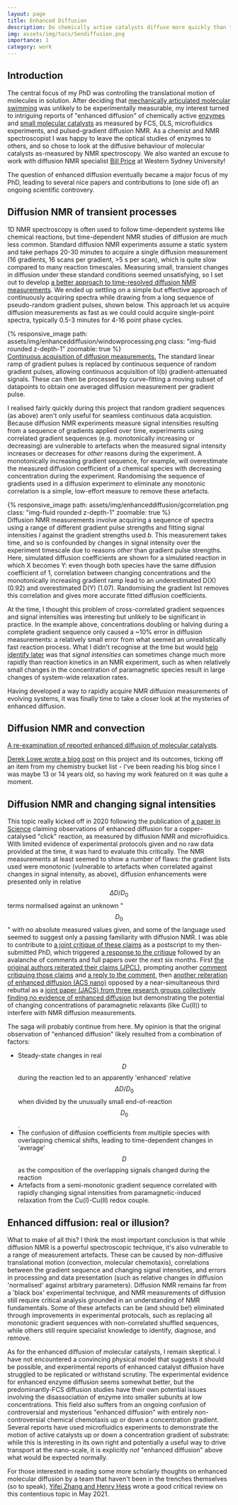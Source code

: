 ```yaml
---
layout: page
title: Enhanced Diffusion
description: Do chemically active catalysts diffuse more quickly than they should do?
img: assets/img/tocs/Sendiffusion.png
importance: 1
category: work
---
```


## Introduction

The central focus of my PhD was controlling the translational motion of molecules in solution. After deciding that [mechanically articulated molecular swimming](https://tscmacdonald.github.io/projects/molecularswimming) was unlikely to be  experimentally measurable, my interest turned to intriguing reports of "enhanced diffusion" of chemically active [enzymes](https://pubs.acs.org/doi/abs/10.1021/acs.accounts.8b00286) and [small molecular catalysts](https://onlinelibrary.wiley.com/doi/full/10.1002/anie.201509237) as measured by FCS, DLS, microfluidics experiments, and pulsed-gradient diffusion NMR. As a chemist and NMR spectroscopist I was happy to leave the optical studies of enzymes to others, and so chose to look at the diffusive behaviour of molecular catalysts as-measured by NMR spectroscopy. We also wanted an excuse to work with diffusion NMR specialist [Bill Price](https://www.westernsydney.edu.au/staff_profiles/uws_profiles/professor_bill_price) at Western Sydney University!

The question of enhanced diffusion eventually became a major focus of my PhD, leading to several nice papers and contributions to (one side of) an ongoing scientific controvery.

## Diffusion NMR of transient processes

1D NMR spectroscopy is often used to follow time-dependent systems like chemical reactions, but time-dependent NMR studies of diffusion are much less common. Standard diffusion NMR experiments assume a static system and take perhaps 20-30 minutes to acquire a single diffusion measurement (16 gradients, 16 scans per gradient, >5 s per scan), which is quite slow compared to many reaction timescales. Measuring small, transient changes in diffusion under these standard conditions seemed unsatisfying, so I set out to develop [a better approach to time-resolved diffusion NMR measurements](https://dx.doi.org/10.1002/cphc.201900150). We ended up settling on a simple but effective approach of continuously acquiring spectra while drawing from a long sequence of pseudo-random gradient pulses, shown below. This approach let us acquire diffusion measurements as fast as we could could acquire single-point spectra, typically 0.5-3 minutes for 4-16 point phase cycles.

<div class="row mt-3">
    <div class="col-sm mt-3 mt-md-0">
        {% responsive_image path: assets/img/enhanceddiffusion/windowprocessing.png class: "img-fluid rounded z-depth-1" zoomable: true %}
    </div>
</div>
<div class="caption">
 <a href=https://dx.doi.org/10.1002/cphc.201900150>Continuous acquisition of diffusion measurements.</a> The standard linear ramp of gradient pulses is replaced by continuous sequence of random gradient pulses, allowing continuous acquisition of I(b) gradient-attenuated signals. These can then be processed by curve-fitting a moving subset of datapoints to obtain one averaged diffusion measurement per gradient pulse.
</div>

I realised fairly quickly during this project that random gradient sequences (as above) aren't only useful for seamless continuous data acquistion. Because diffusion NMR experiments measure signal intensities resulting from a sequence of gradients applied over time, experiments using correlated gradient sequences (e.g. monotonically increasing or decreasing) are vulnerable to artefacts when the measured signal intensity increases or decreases for <i>other</i> reasons during the experiment. A monotonically increasing gradient sequence, for example, will overestimate the measured diffusion coefficient of a chemical species with decreasing concentration during the experiment. Randomising the sequence of gradients used in a diffusion experiment to eliminate any monotonic correlation is a simple, low-effort measure to remove these artefacts. 

<div class="row mt-3">
    <div class="col-sm mt-3 mt-md-0">
        {% responsive_image path: assets/img/enhanceddiffusion/gcorrelation.png class: "img-fluid rounded z-depth-1" zoomable: true %}
    </div>
</div>
<div class="caption">
 Diffusion NMR measurements involve acquiring a sequence of spectra using a range of different gradient pulse strengths and fitting signal intensities <i>I</i> against the gradient strengths used <i>b</i>. This measurement takes time, and so is confounded by changes in signal intensity over the experiment timescale due to reasons <i>other</i> than gradient pulse strengths. Here, simulated diffusion coefficients are shown for a simulated reaction in which X becomes Y: even though both species have the same diffusion coefficient of 1, correlation between changing concentrations and the monotonically increasing gradient ramp lead to an underestimated D(X) (0.92) and overestimated D(Y) (1.07). Randomising the gradient list removes this correlation and gives more accurate fitted diffusion coefficients.
</div>

At the time, I thought this problem of cross-correlated gradient sequences and signal intensities was interesting but unlikely to be significant in practice. In the example above, concentrations doubling or halving during a complete gradient sequence only caused a ~10\% error in diffusion measurements: a relatively small error from what seemed an unrealistically fast reaction process. What I didn't recognise at the time but would [help identify later](https://pubs.acs.org/doi/abs/10.1021/jacs.1c09455) was that _signal intensities_ can sometimes change much more rapidly than reaction kinetics in an NMR experiment, such as when relatively small changes in the concentration of paramagnetic species result in large changes of system-wide relaxation rates.

Having developed a way to rapidly acquire NMR diffusion measurements of evolving systems, it was finally time to take a closer look at the mysteries of enhanced diffusion.

## Diffusion NMR and convection

[A re-examination of reported enhanced diffusion of molecular catalysts](https://onlinelibrary.wiley.com/doi/full/10.1002/anie.201910968).	

[Derek Lowe wrote a blog post](https://www.science.org/content/blog-post/enhanced-diffusion-real-illusion) on this project and its outcomes, ticking off an item from my chemistry bucket list - I've been reading his blog since I was maybe 13 or 14 years old, so having my work featured on it was quite a moment.


## Diffusion NMR and changing signal intensities

This topic really kicked off in 2020 following the publication of [a paper in Science](https://www.science.org/doi/full/10.1126/science.aba8425) claiming observations of enhanced diffusion for a copper-catalysed "click" reaction, as measured by diffusion NMR and microfluidics. With limited evidence of experimental protocols given and no raw data provided at the time, it was hard to evaluate this critically. The NMR measurements at least seemed to show a number of flaws: the gradient lists used were monotonic (vulnerable to artefacts when correlated against changes in signal intensity, as above), diffusion enhancements were presented only in relative $$\Delta D/D_0$$ terms normalised against an unknown "$$D_0$$" with no absolute measured values given, and some of the language used seemed to suggest only a passing familiarity with diffusion NMR. I was able to contribute to [a joint critique of these claims](https://www.science.org/doi/10.1126/science.abe8322) as a postscript to my then-submitted PhD, which triggered [a response to the critique](https://www.science.org/doi/full/10.1126/science.abe8678) followed by an avalanche of comments and full papers over the next six months. First [the original authors reiterated their claims (JPCL)](https://pubs.acs.org/doi/abs/10.1021/acs.jpclett.1c00066), prompting another [comment critiquing those claims](https://pubs.acs.org/doi/abs/10.1021/acs.jpclett.1c00995) and [a reply to the comment](https://pubs.acs.org/doi/abs/10.1021/acs.jpclett.1c01312), then [another reiteration of enhanced diffusion (ACS nano)](https://pubs.acs.org/doi/full/10.1021/acsnano.1c05168) opposed by a near-simultaneous third rebuttal as a [joint paper (JACS) from three research groups collectively finding no evidence of enhanced diffusion](https://pubs.acs.org/doi/abs/10.1021/jacs.1c09455) but demonstrating the potential of changing concentrations of paramagnetic relaxants (like Cu(II)) to interfere with NMR diffusion measurements. 

The saga will probably continue from here. My opinion is that the original observation of "enhanced diffusion" likely resulted from a combination of factors:
* Steady-state changes in real $$D$$ during the reaction led to an apparently 'enhanced' relative $$\Delta D/D_0$$ when divided by the unusually small end-of-reaction $$D_0$$.  
* The confusion of diffusion coefficients from multiple species with overlapping chemical shifts, leading to time-dependent changes in 'average' $$D$$ as the composition of the overlapping signals changed during the reaction 
* Artefacts from a semi-monotonic gradient sequence correlated with rapidly changing signal intensities from paramagnetic-induced relaxation  from the Cu(I)-Cu(II) redox couple. 


## Enhanced diffusion: real or illusion?

What to make of all this? I think the most important conclusion is that while diffusion NMR is a powerful spectroscopic technique, it's also vulnerable to a range of measurement artefacts. These can be caused by non-diffusive translational motion (convection, molecular chemotaxis), correlations between the gradient sequence and changing signal intensities, and errors in processing and data presentation (such as relative changes in diffusion 'normalised' against arbitrary parameters). Diffusion NMR remains far from a 'black box' experimental technique, and NMR measurements of diffusion still require critical analysis grounded in an understanding of NMR fundamentals. Some of these artefacts can be (and should be!) eliminated through improvements in experimental protocals, such as replacing all monotonic gradient sequences with non-correlated shuffled sequences, while others still require specialist knowledge to identify, diagnose, and remove.


As for the enhanced diffusion of molecular catalysts, I remain skeptical. I have not encountered a convincing physical model that suggests it should be possible, and experimental reports of enhanced catalyst diffusion have struggled to be replicated or withstand scrutiny. The experimental evidence for enhanced enzyme diffusion seems somewhat better, but the predominantly-FCS diffusion studies have their own potential issues involving the disassociation of enzyme into smaller subunits at low concentrations. This field also suffers from an ongoing confusion of controversial and mysterious "enhanced diffusion" with entirely non-controversial chemical chemotaxis up or down a concentration gradient. Several reports have used microfluidics experiments to demonstrate the motion of active catalysts up or down a concentration gradient of substrate: while this is interesting in its own right and potentially a useful way to drive transport at the nano-scale, it is explicitly _not_ "enhanced diffusion" above what would be expected normally.

For those interested in reading some more scholarly thoughts on enhanced molecular diffusion by a team that haven't been in the trenches themselves (so to speak), [Yifei Zhang and Henry Hess](https://www.nature.com/articles/s41570-021-00281-6) wrote a good critical review on this contentious topic in May 2021.